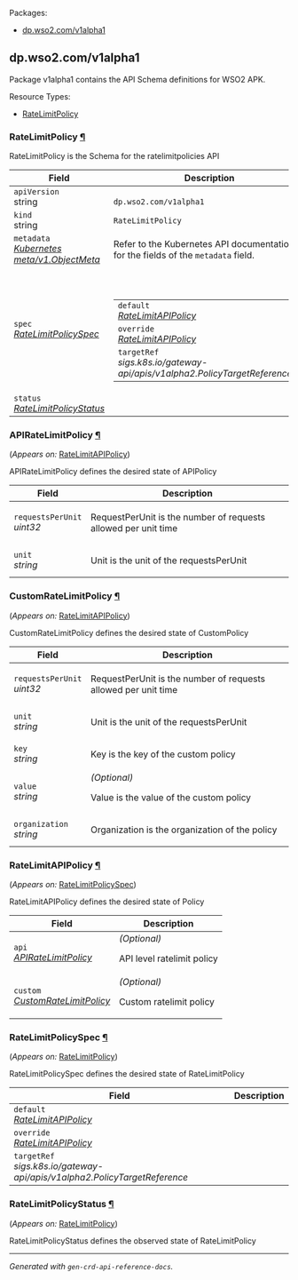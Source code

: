 <p>Packages:</p>
<ul>
<li>
<a href="#dp.wso2.com%2fv1alpha1">dp.wso2.com/v1alpha1</a>
</li>
</ul>
<h2 id="dp.wso2.com/v1alpha1">dp.wso2.com/v1alpha1</h2>
<p>
<p>Package v1alpha1 contains the API Schema definitions for WSO2 APK.</p>
</p>
Resource Types:
<ul><li>
<a href="#dp.wso2.com/v1alpha1.RateLimitPolicy">RateLimitPolicy</a>
</li></ul>
<h3 id="dp.wso2.com/v1alpha1.RateLimitPolicy">RateLimitPolicy
<a class="headerlink" href="#dp.wso2.com%2fv1alpha1.RateLimitPolicy" title="Permanent link">¶</a>
</h3>
<p>
<p>RateLimitPolicy is the Schema for the ratelimitpolicies API</p>
</p>
<table>
<thead>
<tr>
<th>Field</th>
<th>Description</th>
</tr>
</thead>
<tbody>
<tr>
<td>
<code>apiVersion</code></br>
string</td>
<td>
<code>
dp.wso2.com/v1alpha1
</code>
</td>
</tr>
<tr>
<td>
<code>kind</code></br>
string
</td>
<td><code>RateLimitPolicy</code></td>
</tr>
<tr>
<td>
<code>metadata</code></br>
<em>
<a href="https://kubernetes.io/docs/reference/generated/kubernetes-api/v1.23/#objectmeta-v1-meta">
Kubernetes meta/v1.ObjectMeta
</a>
</em>
</td>
<td>
Refer to the Kubernetes API documentation for the fields of the
<code>metadata</code> field.
</td>
</tr>
<tr>
<td>
<code>spec</code></br>
<em>
<a href="#dp.wso2.com/v1alpha1.RateLimitPolicySpec">
RateLimitPolicySpec
</a>
</em>
</td>
<td>
<br/>
<br/>
<table>
<tr>
<td>
<code>default</code></br>
<em>
<a href="#dp.wso2.com/v1alpha1.RateLimitAPIPolicy">
RateLimitAPIPolicy
</a>
</em>
</td>
<td>
</td>
</tr>
<tr>
<td>
<code>override</code></br>
<em>
<a href="#dp.wso2.com/v1alpha1.RateLimitAPIPolicy">
RateLimitAPIPolicy
</a>
</em>
</td>
<td>
</td>
</tr>
<tr>
<td>
<code>targetRef</code></br>
<em>
sigs.k8s.io/gateway-api/apis/v1alpha2.PolicyTargetReference
</em>
</td>
<td>
</td>
</tr>
</table>
</td>
</tr>
<tr>
<td>
<code>status</code></br>
<em>
<a href="#dp.wso2.com/v1alpha1.RateLimitPolicyStatus">
RateLimitPolicyStatus
</a>
</em>
</td>
<td>
</td>
</tr>
</tbody>
</table>
<h3 id="dp.wso2.com/v1alpha1.APIRateLimitPolicy">APIRateLimitPolicy
<a class="headerlink" href="#dp.wso2.com%2fv1alpha1.APIRateLimitPolicy" title="Permanent link">¶</a>
</h3>
<p>
(<em>Appears on:</em>
<a href="#dp.wso2.com/v1alpha1.RateLimitAPIPolicy">RateLimitAPIPolicy</a>)
</p>
<p>
<p>APIRateLimitPolicy defines the desired state of APIPolicy</p>
</p>
<table>
<thead>
<tr>
<th>Field</th>
<th>Description</th>
</tr>
</thead>
<tbody>
<tr>
<td>
<code>requestsPerUnit</code></br>
<em>
uint32
</em>
</td>
<td>
<p>RequestPerUnit is the number of requests allowed per unit time</p>
</td>
</tr>
<tr>
<td>
<code>unit</code></br>
<em>
string
</em>
</td>
<td>
<p>Unit is the unit of the requestsPerUnit</p>
</td>
</tr>
</tbody>
</table>
<h3 id="dp.wso2.com/v1alpha1.CustomRateLimitPolicy">CustomRateLimitPolicy
<a class="headerlink" href="#dp.wso2.com%2fv1alpha1.CustomRateLimitPolicy" title="Permanent link">¶</a>
</h3>
<p>
(<em>Appears on:</em>
<a href="#dp.wso2.com/v1alpha1.RateLimitAPIPolicy">RateLimitAPIPolicy</a>)
</p>
<p>
<p>CustomRateLimitPolicy defines the desired state of CustomPolicy</p>
</p>
<table>
<thead>
<tr>
<th>Field</th>
<th>Description</th>
</tr>
</thead>
<tbody>
<tr>
<td>
<code>requestsPerUnit</code></br>
<em>
uint32
</em>
</td>
<td>
<p>RequestPerUnit is the number of requests allowed per unit time</p>
</td>
</tr>
<tr>
<td>
<code>unit</code></br>
<em>
string
</em>
</td>
<td>
<p>Unit is the unit of the requestsPerUnit</p>
</td>
</tr>
<tr>
<td>
<code>key</code></br>
<em>
string
</em>
</td>
<td>
<p>Key is the key of the custom policy</p>
</td>
</tr>
<tr>
<td>
<code>value</code></br>
<em>
string
</em>
</td>
<td>
<em>(Optional)</em>
<p>Value is the value of the custom policy</p>
</td>
</tr>
<tr>
<td>
<code>organization</code></br>
<em>
string
</em>
</td>
<td>
<p>Organization is the organization of the policy</p>
</td>
</tr>
</tbody>
</table>
<h3 id="dp.wso2.com/v1alpha1.RateLimitAPIPolicy">RateLimitAPIPolicy
<a class="headerlink" href="#dp.wso2.com%2fv1alpha1.RateLimitAPIPolicy" title="Permanent link">¶</a>
</h3>
<p>
(<em>Appears on:</em>
<a href="#dp.wso2.com/v1alpha1.RateLimitPolicySpec">RateLimitPolicySpec</a>)
</p>
<p>
<p>RateLimitAPIPolicy defines the desired state of Policy</p>
</p>
<table>
<thead>
<tr>
<th>Field</th>
<th>Description</th>
</tr>
</thead>
<tbody>
<tr>
<td>
<code>api</code></br>
<em>
<a href="#dp.wso2.com/v1alpha1.APIRateLimitPolicy">
APIRateLimitPolicy
</a>
</em>
</td>
<td>
<em>(Optional)</em>
<p>API level ratelimit policy</p>
</td>
</tr>
<tr>
<td>
<code>custom</code></br>
<em>
<a href="#dp.wso2.com/v1alpha1.CustomRateLimitPolicy">
CustomRateLimitPolicy
</a>
</em>
</td>
<td>
<em>(Optional)</em>
<p>Custom ratelimit policy</p>
</td>
</tr>
</tbody>
</table>
<h3 id="dp.wso2.com/v1alpha1.RateLimitPolicySpec">RateLimitPolicySpec
<a class="headerlink" href="#dp.wso2.com%2fv1alpha1.RateLimitPolicySpec" title="Permanent link">¶</a>
</h3>
<p>
(<em>Appears on:</em>
<a href="#dp.wso2.com/v1alpha1.RateLimitPolicy">RateLimitPolicy</a>)
</p>
<p>
<p>RateLimitPolicySpec defines the desired state of RateLimitPolicy</p>
</p>
<table>
<thead>
<tr>
<th>Field</th>
<th>Description</th>
</tr>
</thead>
<tbody>
<tr>
<td>
<code>default</code></br>
<em>
<a href="#dp.wso2.com/v1alpha1.RateLimitAPIPolicy">
RateLimitAPIPolicy
</a>
</em>
</td>
<td>
</td>
</tr>
<tr>
<td>
<code>override</code></br>
<em>
<a href="#dp.wso2.com/v1alpha1.RateLimitAPIPolicy">
RateLimitAPIPolicy
</a>
</em>
</td>
<td>
</td>
</tr>
<tr>
<td>
<code>targetRef</code></br>
<em>
sigs.k8s.io/gateway-api/apis/v1alpha2.PolicyTargetReference
</em>
</td>
<td>
</td>
</tr>
</tbody>
</table>
<h3 id="dp.wso2.com/v1alpha1.RateLimitPolicyStatus">RateLimitPolicyStatus
<a class="headerlink" href="#dp.wso2.com%2fv1alpha1.RateLimitPolicyStatus" title="Permanent link">¶</a>
</h3>
<p>
(<em>Appears on:</em>
<a href="#dp.wso2.com/v1alpha1.RateLimitPolicy">RateLimitPolicy</a>)
</p>
<p>
<p>RateLimitPolicyStatus defines the observed state of RateLimitPolicy</p>
</p>
<hr/>
<p><em>
Generated with <code>gen-crd-api-reference-docs</code>.
</em></p>
